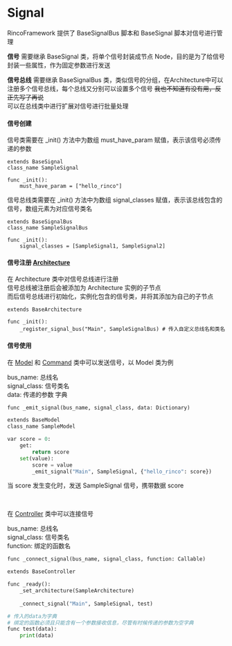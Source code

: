 # Signal
RincoFramework 提供了 BaseSignalBus 脚本和 BaseSignal 脚本对信号进行管理

**信号** 需要继承 BaseSignal 类，将单个信号封装成节点 Node，目的是为了给信号封装一些属性，作为固定参数进行发送

**信号总线** 需要继承 BaseSignalBus 类，类似信号的分组，在Architecture中可以注册多个信号总线，每个总线又分别可以设置多个信号 ~~我也不知道有没有用，反正先写了再说~~  
可以在总线类中进行扩展对信号进行批量处理

#### 信号创建
信号类需要在 _init() 方法中为数组 must_have_param 赋值，表示该信号必须传递的参数
```
extends BaseSignal
class_name SampleSignal

func _init():
	must_have_param = ["hello_rinco"]
```

信号总线类需要在 _init() 方法中为数组 signal_classes 赋值，表示该总线包含的信号，数组元素为对应信号类名
```
extends BaseSignalBus
class_name SampleSignalBus

func _init():
	signal_classes = [SampleSignal1, SampleSignal2]
```
#### 信号注册 [Architecture](Architecture.md)
在 Architecture 类中对信号总线进行注册  
信号总线被注册后会被添加为 Architecture 实例的子节点  
而后信号总线进行初始化，实例化包含的信号类，并将其添加为自己的子节点
```
extends BaseArchitecture

func _init():
	_register_signal_bus("Main", SampleSignalBus) # 传入自定义总线名和类名
```
#### 信号使用 

在 [Model](Component.md) 和 [Command](Command.md) 类中可以发送信号，以 Model 类为例

bus_name: 总线名  
signal_class: 信号类名  
data: 传递的参数  字典

```python
func _emit_signal(bus_name, signal_class, data: Dictionary)
```
```python
extends BaseModel
class_name SampleModel

var score = 0: 
	get:
		return score
	set(value):
		score = value
		_emit_signal("Main", SampleSignal, {"hello_rinco": score})

```  
当 score 发生变化时，发送 SampleSignal 信号，携带数据 score  

<br>

在 [Controller](Controller.md) 类中可以连接信号  

bus_name: 总线名  
signal_class: 信号类名  
function: 绑定的函数名
```python
func _connect_signal(bus_name, signal_class, function: Callable)
```
```python
extends BaseController

func _ready():
	_set_architecture(SampleArchitecture)
	
	_connect_signal("Main", SampleSignal, test)

# 传入的data为字典
# 绑定的函数必须且只能含有一个参数接收信息，尽管有时候传递的参数为空字典
func test(data):
	print(data)

```
